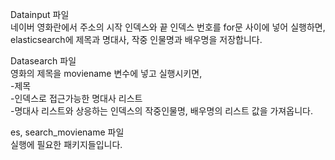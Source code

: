 
Datainput 파일\
네이버 영화란에서 주소의 시작 인덱스와 끝 인덱스 번호를 for문 사이에 넣어 실행하면,\
elasticsearch에 제목과 명대사, 작중 인물명과 배우명을 저장합니다.

Datasearch 파일\
영화의 제목을 moviename 변수에 넣고 실행시키면,\
-제목\
-인덱스로 접근가능한 명대사 리스트\
-명대사 리스트와 상응하는 인덱스의 작중인물명, 배우명의 리스트 값을 가져옵니다.

es, search_moviename 파일\
실행에 필요한 패키지들입니다.
